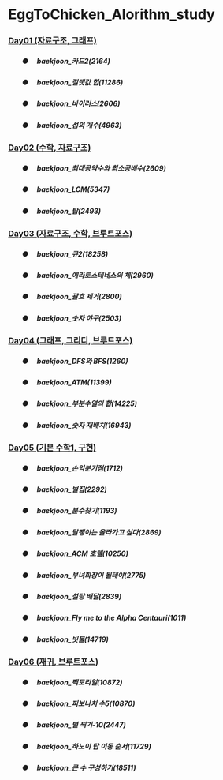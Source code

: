 # EggToChicken_Alorithm_study

### [Day01 (자료구조, 그래프)](https://github.com/sprudwns33/EggToChicken_Alorithm_study/tree/main/Day01)
##### 　　● 　baekjoon_카드2(2164)
##### 　　● 　baekjoon_절댓값 힙(11286)
##### 　　● 　baekjoon_바이러스(2606)
##### 　　● 　baekjoon_섬의 개수(4963)

### [Day02 (수학, 자료구조)](https://github.com/sprudwns33/EggToChicken_Alorithm_study/tree/main/Day02)
##### 　　● 　baekjoon_최대공약수와 최소공배수(2609)
##### 　　● 　baekjoon_LCM(5347)
##### 　　● 　baekjoon_탑(2493)

### [Day03 (자료구조, 수학, 브루트포스)](https://github.com/sprudwns33/EggToChicken_Alorithm_study/tree/main/Day03)
##### 　　● 　baekjoon_큐2(18258)
##### 　　● 　baekjoon_에라토스테네스의 체(2960)
##### 　　● 　baekjoon_괄호 제거(2800)
##### 　　● 　baekjoon_숫자 야구(2503)

### [Day04 (그래프, 그리디, 브루트포스)](https://github.com/sprudwns33/EggToChicken_Alorithm_study/tree/main/Day04)
##### 　　● 　baekjoon_DFS와 BFS(1260)
##### 　　● 　baekjoon_ATM(11399)
##### 　　● 　baekjoon_부분수열의 합(14225)
##### 　　● 　baekjoon_숫자 재배치(16943)

### [Day05 (기본 수학1, 구현)](https://github.com/sprudwns33/EggToChicken_Alorithm_study/tree/main/Day05)
##### 　　● 　baekjoon_손익분기점(1712)
##### 　　● 　baekjoon_벌집(2292)
##### 　　● 　baekjoon_분수찾기(1193)
##### 　　● 　baekjoon_달팽이는 올라가고 싶다(2869)
##### 　　● 　baekjoon_ACM 호텔(10250)
##### 　　● 　baekjoon_부녀회장이 될테야(2775)
##### 　　● 　baekjoon_설탕 배달(2839)
##### 　　● 　baekjoon_Fly me to the Alpha Centauri(1011)
##### 　　● 　baekjoon_빗물(14719)

### [Day06 (재귀, 브루트포스)](https://github.com/sprudwns33/EggToChicken_Alorithm_study/tree/main/Day06)
##### 　　● 　baekjoon_팩토리얼(10872)
##### 　　● 　baekjoon_피보나치 수5(10870)
##### 　　● 　baekjoon_별 찍기-10(2447)
##### 　　● 　baekjoon_하노이 탑 이동 순서(11729)
##### 　　● 　baekjoon_큰 수 구성하기(18511)

